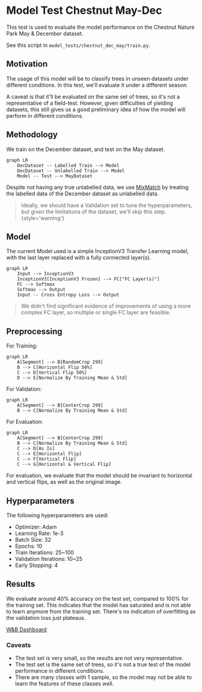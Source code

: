 # Model Test Chestnut May-Dec

This test is used to evaluate the model performance on the Chestnut Nature Park
May & December dataset.

See this script in <code>model_tests/chestnut_dec_may/train.py</code>.

## Motivation

The usage of this model will be to classify trees in unseen datasets under
different conditions. In this test, we'll evaluate it under a different season.

A caveat is that it'll be evaluated on the same set of trees, so it's not a
representative of a field-test. However, given difficulties of yielding
datasets, this still gives us a good preliminary idea of how the model will
perform in different conditions.

## Methodology

We train on the December dataset, and test on the May dataset.

```mermaid
graph LR
    DecDataset -- Labelled Train --> Model
    DecDataset -- Unlabelled Train --> Model
    Model -- Test --> MayDataset
```

Despite not having any true unlabelled data, we use [MixMatch](mix-match.md) 
by treating the labelled data of the December dataset as unlabelled data.

> Ideally, we should have a Validation set to tune the hyperparameters, but
> given the limitations of the dataset, we'll skip this step.
> {style='warning'}

## Model

The current Model used is a simple InceptionV3 Transfer Learning model, with
the last layer replaced with a fully connected layer(s).

```mermaid
graph LR
    Input --> InceptionV3
    InceptionV3[InceptionV3 Frozen] --> FC["FC Layer(s)"]
    FC --> Softmax
    Softmax --> Output
    Input -- Cross Entropy Loss --> Output
```

> We didn't find significant evidence of improvements of using a more complex
> FC layer, so multiple or single FC layer are feasible.

## Preprocessing

For Training:
```mermaid
graph LR
    A[Segment] --> B[RandomCrop 299]
    B --> C[Horizontal Flip 50%]
    C --> D[Vertical Flip 50%]
    D --> E[Normalize By Training Mean & Std]
```

For Validation:
```mermaid
graph LR
    A[Segment] --> B[CenterCrop 299]
    B --> C[Normalize By Training Mean & Std]
```

For Evaluation:
```mermaid
graph LR
    A[Segment] --> B[CenterCrop 299]
    B --> C[Normalize By Training Mean & Std]
    C --> D[As Is]
    C --> E[Horizontal Flip]
    C --> F[Vertical Flip]
    C --> G[Horizontal & Vertical Flip]
```

For evaluation, we evaluate that the model should be invariant to horizontal
and vertical flips, as well as the original image.

## Hyperparameters

The following hyperparameters are used:

- Optimizer: Adam
- Learning Rate: 1e-3
- Batch Size: 32
- Epochs: 10
- Train Iterations: 25~100
- Validation Iterations: 10~25
- Early Stopping: 4

## Results

We evaluate around 40% accuracy on the test set, compared to 100% for the
training set. This indicates that the model has saturated and is not able to
learn anymore from the training set. There's no indication of overfitting as
the validation loss just plateaus.

[W&B Dashboard](https://wandb.ai/frdc/FRDC-ML-tests_model_tests_chestnut_dec_may)

### Caveats

- The test set is very small, so the results are not very representative.
- The test set is the same set of trees, so it's not a true test of the model
  performance in different conditions.
- There are many classes with 1 sample, so the model may not be able to learn
  the features of these classes well.
 
